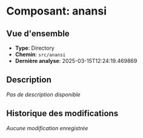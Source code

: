 # Composant: anansi

## Vue d'ensemble
- **Type**: Directory
- **Chemin**: `src/anansi`
- **Dernière analyse**: 2025-03-15T12:24:19.469869

## Description
*Pas de description disponible*





## Historique des modifications
*Aucune modification enregistrée*
